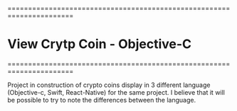 
======================================================================
# View Crytp Coin - Objective-C
======================================================================


Project in construction of crypto coins display in 3 different language (Objective-c, Swift, React-Native)
for the same project. I believe that it will be possible to try to note the differences between the language.


